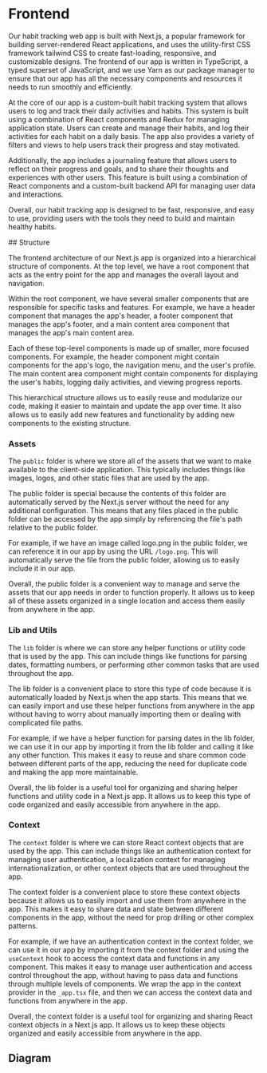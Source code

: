 # Frontend

Our habit tracking web app is built with Next.js, a popular framework for building server-rendered React applications, and uses the utility-first CSS framework tailwind CSS to create fast-loading, responsive, and customizable designs. The frontend of our app is written in TypeScript, a typed superset of JavaScript, and we use Yarn as our package manager to ensure that our app has all the necessary components and resources it needs to run smoothly and efficiently.

At the core of our app is a custom-built habit tracking system that allows users to log and track their daily activities and habits. This system is built using a combination of React components and Redux for managing application state. Users can create and manage their habits, and log their activities for each habit on a daily basis. The app also provides a variety of filters and views to help users track their progress and stay motivated.

Additionally, the app includes a journaling feature that allows users to reflect on their progress and goals, and to share their thoughts and experiences with other users. This feature is built using a combination of React components and a custom-built backend API for managing user data and interactions.

Overall, our habit tracking app is designed to be fast, responsive, and easy to use, providing users with the tools they need to build and maintain healthy habits.

## Structure

The frontend architecture of our Next.js app is organized into a hierarchical structure of components. At the top level, we have a root component that acts as the entry point for the app and manages the overall layout and navigation.

Within the root component, we have several smaller components that are responsible for specific tasks and features. For example, we have a header component that manages the app's header, a footer component that manages the app's footer, and a main content area component that manages the app's main content area.

Each of these top-level components is made up of smaller, more focused components. For example, the header component might contain components for the app's logo, the navigation menu, and the user's profile. The main content area component might contain components for displaying the user's habits, logging daily activities, and viewing progress reports.

This hierarchical structure allows us to easily reuse and modularize our code, making it easier to maintain and update the app over time. It also allows us to easily add new features and functionality by adding new components to the existing structure.

### Assets

The `public` folder is where we store all of the assets that we want to make available to the client-side application. This typically includes things like images, logos, and other static files that are used by the app.

The public folder is special because the contents of this folder are automatically served by the Next.js server without the need for any additional configuration. This means that any files placed in the public folder can be accessed by the app simply by referencing the file's path relative to the public folder.

For example, if we have an image called logo.png in the public folder, we can reference it in our app by using the URL `/logo.png`. This will automatically serve the file from the public folder, allowing us to easily include it in our app.

Overall, the public folder is a convenient way to manage and serve the assets that our app needs in order to function properly. It allows us to keep all of these assets organized in a single location and access them easily from anywhere in the app.

### Lib and Utils

The `lib` folder is where we can store any helper functions or utility code that is used by the app. This can include things like functions for parsing dates, formatting numbers, or performing other common tasks that are used throughout the app.

The lib folder is a convenient place to store this type of code because it is automatically loaded by Next.js when the app starts. This means that we can easily import and use these helper functions from anywhere in the app without having to worry about manually importing them or dealing with complicated file paths.

For example, if we have a helper function for parsing dates in the lib folder, we can use it in our app by importing it from the lib folder and calling it like any other function. This makes it easy to reuse and share common code between different parts of the app, reducing the need for duplicate code and making the app more maintainable.

Overall, the lib folder is a useful tool for organizing and sharing helper functions and utility code in a Next.js app. It allows us to keep this type of code organized and easily accessible from anywhere in the app.

### Context

The `context` folder is where we can store React context objects that are used by the app. This can include things like an authentication context for managing user authentication, a localization context for managing internationalization, or other context objects that are used throughout the app.

The context folder is a convenient place to store these context objects because it allows us to easily import and use them from anywhere in the app. This makes it easy to share data and state between different components in the app, without the need for prop drilling or other complex patterns.

For example, if we have an authentication context in the context folder, we can use it in our app by importing it from the context folder and using the `useContext` hook to access the context data and functions in any component. This makes it easy to manage user authentication and access control throughout the app, without having to pass data and functions through multiple levels of components. We wrap the app in the context provider in the `_app.tsx` file, and then we can access the context data and functions from anywhere in the app.

Overall, the context folder is a useful tool for organizing and sharing React context objects in a Next.js app. It allows us to keep these objects organized and easily accessible from anywhere in the app.

## Diagram
```python

```
